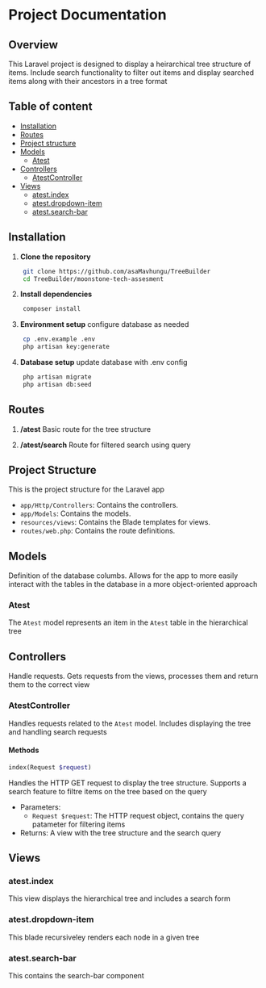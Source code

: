 # Project Documentation

## Overview
This Laravel project is designed to display a heirarchical tree structure of items. Include search functionality to filter out items and display searched items along with their ancestors in a tree format

## Table of content

- [Installation](#Instsallation)
- [Routes](#Routes)
- [Project structure](#Project-structure)
- [Models](#models)
  - [Atest](#atest)
- [Controllers](#controllers)
  - [AtestController](#atestcontroller)
- [Views](#views)
  - [atest.index](#atestindex)
  - [atest.dropdown-item](#atestdropdown-item)
  - [atest.search-bar](#atestsearch-bar)


## Installation

1. **Clone the repository**
``` bash
    git clone https://github.com/asaMavhungu/TreeBuilder
    cd TreeBuilder/moonstone-tech-assesment
```

2. **Install dependencies**
``` bash 
    composer install
```

3. **Environment setup**
configure database as needed
``` bash
    cp .env.example .env
    php artisan key:generate
```

4. **Database setup**
update database with .env config
```bash
    php artisan migrate
    php artisan db:seed
```

## Routes

1. **/atest**
Basic route for the tree structure

2. **/atest/search**
Route for filtered search using query

## Project Structure
This is the project structure for the Laravel app
* `app/Http/Controllers`: Contains the controllers.
* `app/Models`: Contains the models.
* `resources/views`: Contains the Blade templates for views.
* `routes/web.php`: Contains the route definitions.

## Models

Definition of the database columbs. Allows for the app to more easily interact with the tables in the database in a more object-oriented approach

### Atest
The `Atest` model represents an item in the `Atest` table in the hierarchical tree

## Controllers
Handle requests. Gets requests from the views, processes them and return them to the correct view

### AtestController
Handles requests related to the `Atest` model. Includes displaying the tree and handling search requests

#### Methods
``` php
index(Request $request)
```
Handles the HTTP GET request to display the tree structure. Supports a search feature to filtre items on the tree based on the query

* Parameters:
    * `Request $request`: The HTTP request object, contains the query patameter for filtering items
* Returns: A view with the tree structure and the search query

## Views
### atest.index
This view displays the hierarchical tree and includes a search form

### atest.dropdown-item
This blade recursiveley renders each node in a given tree

### atest.search-bar
This contains the search-bar component

